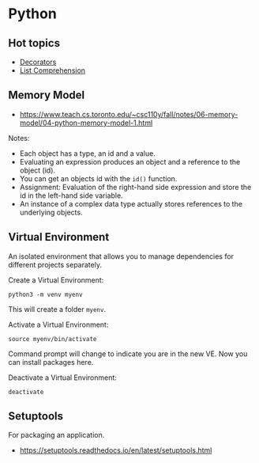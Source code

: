 # Python

## Hot topics
- [Decorators](Decorators/decorators.py)
- [List Comprehension](Data%20Structures%20and%20Algorithms/list_comprehension.py)

## Memory Model
- https://www.teach.cs.toronto.edu/~csc110y/fall/notes/06-memory-model/04-python-memory-model-1.html

Notes:
- Each object has a type, an id and a value.
- Evaluating an expression produces an object and a reference to the object (id).
- You can get an objects id with the `id()` function.
- Assignment: Evaluation of the right-hand side expression and store the id in the left-hand side variable.
- An instance of a complex data type actually stores references to the underlying objects.

## Virtual Environment
An isolated environment that allows you to manage dependencies for different projects separately. 

Create a Virtual Environment:

    python3 -m venv myenv

This will create a folder `myenv`. 

Activate a Virtual Environment:

    source myenv/bin/activate

Command prompt will change to indicate you are in the new VE. Now you can install packages here.   

Deactivate a Virtual Environment:

    deactivate

## Setuptools
For packaging an application.    
- https://setuptools.readthedocs.io/en/latest/setuptools.html